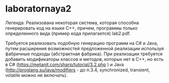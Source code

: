 # laboratornaya2
Легенда: Реализована некоторая система, которая способна генерировать код на языке С++, причем, программы только определенного вида (пример кода прилагается) lab2.pdf.

Требуется реализовать подобную генерацию программ на С# и Java, путем  расширения возможностей предложенной реализации используя фабричные подходы (абстрактная фабрика). При реализации требуется добавить модификаторы классов и методов, которых нет в C++, но есть в C# (https://metanit.com/sharp/tutorial/3.2.php ) и Java (http://proglang.su/java/modifiers - до п.3.4, synchronized, transient, volatile можно не включать).
